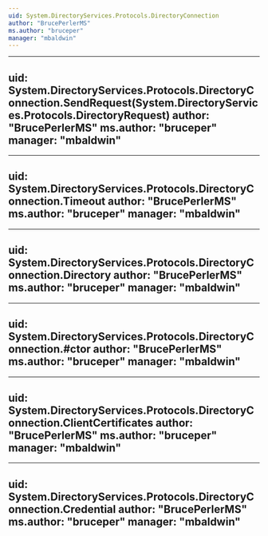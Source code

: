 ```yaml
---
uid: System.DirectoryServices.Protocols.DirectoryConnection
author: "BrucePerlerMS"
ms.author: "bruceper"
manager: "mbaldwin"
---
```


---
uid: System.DirectoryServices.Protocols.DirectoryConnection.SendRequest(System.DirectoryServices.Protocols.DirectoryRequest)
author: "BrucePerlerMS"
ms.author: "bruceper"
manager: "mbaldwin"
---

---
uid: System.DirectoryServices.Protocols.DirectoryConnection.Timeout
author: "BrucePerlerMS"
ms.author: "bruceper"
manager: "mbaldwin"
---

---
uid: System.DirectoryServices.Protocols.DirectoryConnection.Directory
author: "BrucePerlerMS"
ms.author: "bruceper"
manager: "mbaldwin"
---

---
uid: System.DirectoryServices.Protocols.DirectoryConnection.#ctor
author: "BrucePerlerMS"
ms.author: "bruceper"
manager: "mbaldwin"
---

---
uid: System.DirectoryServices.Protocols.DirectoryConnection.ClientCertificates
author: "BrucePerlerMS"
ms.author: "bruceper"
manager: "mbaldwin"
---

---
uid: System.DirectoryServices.Protocols.DirectoryConnection.Credential
author: "BrucePerlerMS"
ms.author: "bruceper"
manager: "mbaldwin"
---
